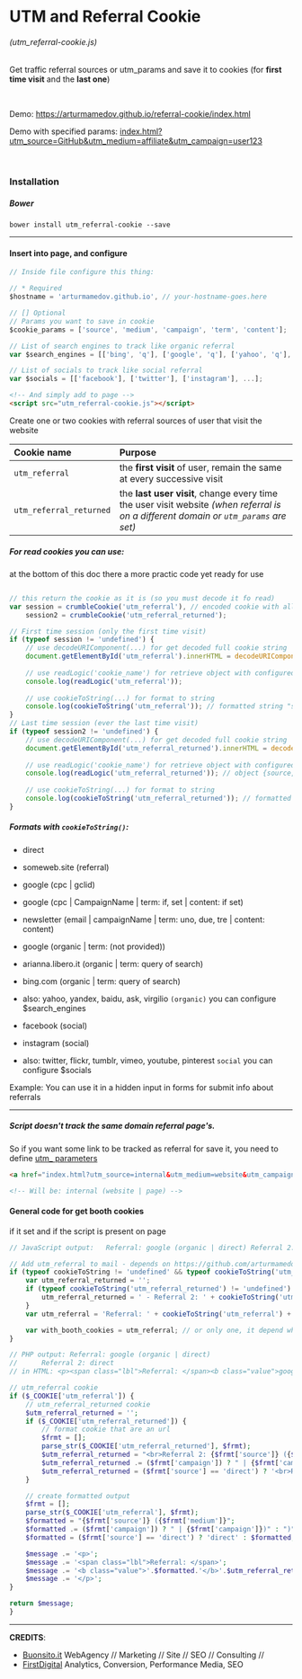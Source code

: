 # UTM and Referral Cookie 
###### (utm_referral-cookie.js)
Get traffic referral sources or utm_params and save it to cookies (for __first time visit__ and the __last one__)

&nbsp;

Demo: https://arturmamedov.github.io/referral-cookie/index.html

Demo with specified params: [index.html?utm_source=GitHub&utm_medium=affiliate&utm_campaign=user123](https://arturmamedov.github.io/referral-cookie/index.html?utm_source=GitHub&utm_medium=affiliate&utm_campaign=user123)

&nbsp;

### Installation

##### Bower
```
bower install utm_referral-cookie --save
```

-------------------

#### Insert into page, and configure

```js
// Inside file configure this thing:

// * Required
$hostname = 'arturmamedov.github.io', // your-hostname-goes.here

// [] Optional
// Params you want to save in cookie
$cookie_params = ['source', 'medium', 'campaign', 'term', 'content'];

// List of search engines to track like organic referral
var $search_engines = [['bing', 'q'], ['google', 'q'], ['yahoo', 'q'], ['baidu', 'q'] ...];

// List of socials to track like social referral
var $socials = [['facebook'], ['twitter'], ['instagram'], ...];
```

```html
<!-- And simply add to page -->
<script src="utm_referral-cookie.js"></script>
```


Create one or two cookies with referral sources of user that visit the website

| Cookie name   | Purpose       |
| :------------ |:--------------|
| `utm_referral` | the __first visit__ of user, remain the same at every successive visit |
| `utm_referral_returned` | the __last user visit__, change every time the user visit website *(when referral is on a different domain or `utm_params` are set)* |


##### For read cookies you can use:
at the bottom of this doc there a more practic code yet ready for use

```js

// this return the cookie as it is (so you must decode it fo read)
var session = crumbleCookie('utm_referral'), // encoded cookie with all params
    session2 = crumbleCookie('utm_referral_returned');

// First time session (only the first time visit)
if (typeof session != 'undefined') {
    // use decodeURIComponent(...) for get decoded full cookie string 
    document.getElementById('utm_referral').innerHTML = decodeURIComponent(session);
    
    // use readLogic('cookie_name') for retrieve object with configured $cookie_params
    console.log(readLogic('utm_referral')); 
    
    // use cookieToString(...) for format to string
    console.log(cookieToString('utm_referral')); // formatted string "source (medium | campaign | term: term | content: content)"
}
// Last time session (ever the last time visit)
if (typeof session2 != 'undefined') {
    // use decodeURIComponent(...) for get decoded full cookie string
    document.getElementById('utm_referral_returned').innerHTML = decodeURIComponent(session2);
    
    // use readLogic('cookie_name') for retrieve object with configured $cookie_params
    console.log(readLogic('utm_referral_returned')); // object {source, medium, campaign, term, content}
    
    // use cookieToString(...) for format to string
    console.log(cookieToString('utm_referral_returned')); // formatted string "source (medium | campaign | term: term | content: content)"
}

```  

##### Formats with `cookieToString()`:

- direct

- someweb.site (referral)

- google (cpc | gclid)

- google (cpc | CampaignName | term: if, set | content: if set)

- newsletter (email | campaignName | term: uno, due, tre | content: content)

- google (organic | term: (not provided))

- arianna.libero.it (organic | term: query of search)

- bing.com (organic | term: query of search)

- also: yahoo, yandex, baidu, ask, virgilio `(organic)` you can configure $search_engines

- facebook (social)

- instagram (social)

- also: twitter, flickr, tumblr, vimeo, youtube, pinterest `social` you can configure $socials

Example: You can use it in a hidden input in forms for submit info about referrals

---

##### Script doesn't track the same domain referral page's.

So if you want some link to be tracked as referral for save it, you need to define [utm_ parameters](https://ga-dev-tools.appspot.com/campaign-url-builder/)

```html
<a href="index.html?utm_source=internal&utm_medium=website&utm_campaign=page">URL with utm_ params</a>

<!-- Will be: internal (website | page) -->
``` 


#### General code for get booth cookies 
if it set and if the script is present on page

```javascript
// JavaScript output:   Referral: google (organic | direct) Referral 2: facebook (cpc | your_campaign) 

// Add utm_referral to mail - depends on https://github.com/arturmamedov/utm_referral-cookie
if (typeof cookieToString != 'undefined' && typeof cookieToString('utm_referral') != 'undefined') {
    var utm_referral_returned = '';
    if (typeof cookieToString('utm_referral_returned') != 'undefined') {
        utm_referral_returned = ' - Referral 2: ' + cookieToString('utm_referral_returned');
    }
    var utm_referral = 'Referral: ' + cookieToString('utm_referral') + utm_referral_returned;

    var with_booth_cookies = utm_referral; // or only one, it depend what cookies are yet set
}

```

```php
// PHP output: Referral: google (organic | direct) 
// 		Referral 2: direct  
// in HTML: <p><span class="lbl">Referral: </span><b class="value">google (organic | direct)</b><br>Referral 2: direct</p

// utm_referral cookie
if ($_COOKIE['utm_referral']) {
    // utm_referral_returned cookie
    $utm_referral_returned = '';
    if ($_COOKIE['utm_referral_returned']) {
        // format cookie that are an url
        $frmt = [];
        parse_str($_COOKIE['utm_referral_returned'], $frmt);
        $utm_referral_returned = "<br>Referral 2: {$frmt['source']} ({$frmt['medium']}";
        $utm_referral_returned .= ($frmt['campaign']) ? " | {$frmt['campaign']})" : ")"; // add campaign name and/or close bracket
        $utm_referral_returned = ($frmt['source'] == 'direct') ? '<br>Referral 2: direct' : $utm_referral_returned; // override if direct only
    }

    // create formatted output
    $frmt = [];
    parse_str($_COOKIE['utm_referral'], $frmt);
    $formatted = "{$frmt['source']} ({$frmt['medium']}";
    $formatted .= ($frmt['campaign']) ? " | {$frmt['campaign']})" : ")"; // add campaign name and/or close bracket
    $formatted = ($frmt['source'] == 'direct') ? 'direct' : $formatted; // override if direct only

    $message .= '<p>';
    $message .= '<span class="lbl">Referral: </span>';
    $message .= '<b class="value">'.$formatted.'</b>'.$utm_referral_returned;
    $message .= '</p>';
}

return $message;
}
```

---

__CREDITS__:

- [Buonsito.it](https://www.buonsito.it) WebAgency // Marketing // Site // SEO // Consulting //
- [FirstDigital](http://www.firstdigital.co.nz/blog/2015/07/22/retrieve-traffic-sources-data-without-google-analytics-cookies/) Analytics, Conversion, Performance Media, SEO
